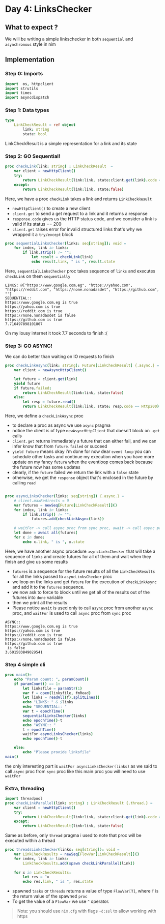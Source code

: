 # Day 4: LinksChecker

## What to expect ?
We will be writing a simple linkschecker in both `sequential` and `asynchronous` style in nim

## Implementation

### Step 0: Imports
```nim
import  os, httpclient
import strutils
import times
import asyncdispatch
```


### Step 1: Data types
```nim
type
    LinkCheckResult = ref object 
        link: string
        state: bool
```
LinkCheckResult is a simple representation for a link and its state


### Step 2: GO Sequential!
```nim
proc checkLink(link: string) : LinkCheckResult  =
    var client = newHttpClient()
    try:
        return LinkCheckResult(link:link, state:client.get(link).code == Http200)
    except:
        return LinkCheckResult(link:link, state:false)
```
Here, we have a proc `checkLink` takes a link and returns `LinkCheckResult`
- `newHttpClient()` to create a new client
- `client.get` to send a get request to a link and it returns a response
- `response.code` gives us the HTTP status code, and we consider a link is valid if its status == 200
- `client.get` raises error for invalid structured links that's why we wrapped it a `try/except` block

```nim
proc sequentialLinksChecker(links: seq[string]): void = 
    for index, link in links:
        if link.strip() != "":
            let result = checkLink(link)
            echo result.link, " is ", result.state
```
Here, `sequentialLinksChecker` proc takes sequence of `links` and executes `checkLink` on them `sequentially`

```
LINKS: @["https://www.google.com.eg", "https://yahoo.com", "https://reddit.com", "https://none.nonadasdet", "https://github.com", ""]
SEQUENTIAL::
https://www.google.com.eg is true
https://yahoo.com is true
https://reddit.com is true
https://none.nonadasdet is false
https://github.com is true
7.716497898101807
```
On my lousy internet it took 7.7 seconds to finish :( 

### Step 3: GO ASYNC!
We can do better than waiting on IO requests to finish

```nim
proc checkLinkAsync(link: string): Future[LinkCheckResult] {.async.} =
    var client = newAsyncHttpClient()

    let future = client.get(link)
    yield future
    if future.failed:
        return LinkCheckResult(link:link, state:false)
    else:
        let resp = future.read()
        return LinkCheckResult(link:link, state: resp.code == Http200) 
```
Here, we define a `checkLinkAsync` proc
- to declare a proc as async we use `async` pragma
- notice the client is of type `newAsyncHttpClient` that doesn't block on `.get` calls
- `client.get` returns immediately a future that can either fail, and we can infer know that from `future.failed` or succeed
- `yield future` means okay i'm done for now dear `event loop` you can schedule other tasks and continue my execution when you have more update on my fancy `future`
when the eventloop comes back because the future now has some updates
- clearly, if the `future` failed we return the link with a `false` state
- otherwise, we get the `response` object that's enclosed in the future by calling `read`

```nim

proc asyncLinksChecker(links: seq[string]) {.async.} = 
    # client.maxRedirects = 0
    var futures = newSeq[Future[LinkCheckResult]]()
    for index, link in links:
        if link.strip() != "":
            futures.add(checkLinkAsync(link))
    
    # waitFor -> call async proc from sync proc, await -> call async proc from async proc
    let done = await all(futures)
    for x in done:
        echo x.link, " is ", x.state
```
Here, we have another async procedure `asyncLinksChecker` that will take a sequence of `links` and create futures for all of them and wait when they finish and give us some results
- `futures` is a sequence for the future results of all the `LinkCheckResults` for all the links passed to `asyncLinksChecker` proc
- we loop on the links and get `future` for the  execution of `checkLinkAsync` and add it to the `futures` sequence.
- we now ask to force to block until we get all of the results out of the futures into `done` variable
- then we print all the results
- Please notice `await` is used only to call `async` proc from another `async` proc, and `waitFor` is used to call `async` proc from `sync` proc

```
ASYNC::
https://www.google.com.eg is true
https://yahoo.com is true
https://reddit.com is true
https://none.nonadasdet is false
https://github.com is true
 is false
3.601503849029541
```


### Step 4 simple cli
```nim
proc main()=
    echo "Param count: ", paramCount()
    if paramCount() == 1:
        let linksfile = paramStr(1)
        var f = open(linksfile, fmRead)
        let links = readAll(f).splitLines()
        echo "LINKS: " & $links
        echo "SEQUENTIAL:: "
        var t = epochTime()
        sequentialLinksChecker(links)
        echo epochTime()-t
        echo "ASYNC:: "
        t = epochTime()
        waitFor asyncLinksChecker(links)
        echo epochTime()-t

    else:
        echo "Please provide linksfile"
main()
```
the only interesting part is `waitFor asyncLinksChecker(links)` as we said to call `async` proc from `sync` proc like this main proc you will need to use `waitFor`


### Extra, threading

```nim
import threadpool
proc checkLinkParallel(link: string) : LinkCheckResult {.thread.} =
    var client = newHttpClient()
    try:
        return LinkCheckResult(link:link, state:client.get(link).code == Http200)
    except:
        return LinkCheckResult(link:link, state:false)
```
Same as before, only `thread` pragma i used to note that proc will be executed within a thread

```nim
proc threadsLinksChecker(links: seq[string]): void = 
    var LinkCheckResults = newSeq[FlowVar[LinkCheckResult]]()
    for index, link in links:
        LinkCheckResults.add(spawn checkLinkParallel(link))  
    
    for x in LinkCheckResults:
        let res = ^x
        echo res.link, " is ", res.state
```
- spawned `tasks` or `threads` returns a value of type `FlowVar[T]`, where `T` is the return value of the spawned `proc`
- To get the value of a `FlowVar` we use `^` operator.


> Note: you should use `nim.cfg` with flags `-d:ssl` to allow working with https
